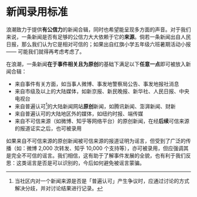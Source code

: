 # 新闻录用标准

浪潮致力于提供**有公信力**的新闻合辑，同时也希望能呈现多方面的声音。对于我们来说，一条新闻是否有足够的公信力大大依赖于它的**来源**。倘若一条新闻出自人民日报，那么我们认为它是相对可信的；如果出自红旗小学五年级六班暑期活动小报 —— 可能我们就得再考虑考虑了。

在浪潮，一条新闻**在于事件相关且为原创**的基础下满足以下**任意一点**即可被放入新闻合辑：

* 来自事件有关方面，如当事人微博、事发地警察局公告、事发地报社消息
* 来自市级及以上的大陆媒体，如新京报、新民晚报、新华社、人民日报、中央电视台
* 来自普遍认可[^1]的大陆新闻网站**原创**新闻，如腾讯新闻、澎湃新闻、财新
* 来自普遍认可的大陆地区外的媒体，如纽约时报、端传媒
* 来自不可信来源（如微博、知乎等网络平台）的原创新闻，在经**后续**可信来源的报道证实之后，也可被录用

如果来自不可信来源的原创新闻被可信来源的报道证明为谣言，但受到了广泛的传播（如：微博 2,000 次转发、知乎 10,000 个支持等），亦可被录用，但应强调其是完全不可信的谣言。我们相信，这有助于了解事件发展的全貌，也有利于我们反思：这类谣言是否是可以识别的，今后如何避免被谣言蒙骗。

[^1]: 当社区内对一个新闻来源是否是「普遍认可」产生争议时，应通过讨论的方式解决分歧，并对讨论结果进行记录。


